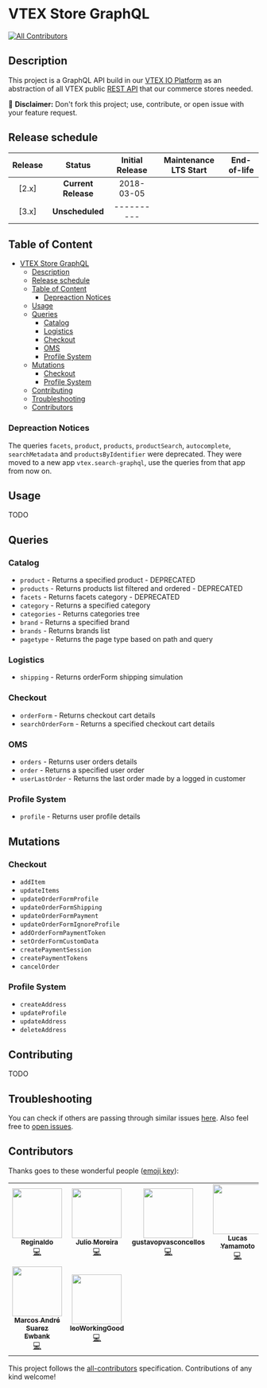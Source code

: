 # VTEX Store GraphQL

<!-- ALL-CONTRIBUTORS-BADGE:START - Do not remove or modify this section -->
[![All Contributors](https://img.shields.io/badge/all_contributors-9-orange.svg?style=flat-square)](#contributors-)
<!-- ALL-CONTRIBUTORS-BADGE:END -->

## Description

This project is a GraphQL API build in our [VTEX IO Platform](https://vtex.io/) as an abstraction of all VTEX public [REST API](https://help.vtex.com/developer-docs) that our commerce stores needed.

:loudspeaker: **Disclaimer:** Don't fork this project; use, contribute, or open issue with your feature request.

## Release schedule

| Release |       Status        | Initial Release | Maintenance LTS Start | End-of-life |
| :-----: | :-----------------: | :-------------: | :-------------------: | :---------: |
|  [2.x]  | **Current Release** |   2018-03-05    |                       |             |
|  [3.x]  |   **Unscheduled**   |   ----------    |                       |             |

## Table of Content

- [VTEX Store GraphQL](#vtex-store-graphql)
  - [Description](#description)
  - [Release schedule](#release-schedule)
  - [Table of Content](#table-of-content)
    - [Depreaction Notices](#depreaction-notices)
  - [Usage](#usage)
  - [Queries](#queries)
    - [Catalog](#catalog)
    - [Logistics](#logistics)
    - [Checkout](#checkout)
    - [OMS](#oms)
    - [Profile System](#profile-system)
  - [Mutations](#mutations)
    - [Checkout](#checkout-1)
    - [Profile System](#profile-system-1)
  - [Contributing](#contributing)
  - [Troubleshooting](#troubleshooting)
  - [Contributors](#contributors)

### Depreaction Notices

The queries `facets`, `product`, `products`, `productSearch`, `autocomplete`, `searchMetadata` and `productsByIdentifier` were deprecated. They were moved to a new app `vtex.search-graphql`, use the queries from that app from now on.

## Usage

TODO

## Queries

### Catalog

- `product` - Returns a specified product - DEPRECATED
- `products` - Returns products list filtered and ordered - DEPRECATED
- `facets` - Returns facets category - DEPRECATED
- `category` - Returns a specified category
- `categories` - Returns categories tree
- `brand` - Returns a specified brand
- `brands` - Returns brands list
- `pagetype` - Returns the page type based on path and query

### Logistics

- `shipping` - Returns orderForm shipping simulation

### Checkout

- `orderForm` - Returns checkout cart details
- `searchOrderForm` - Returns a specified checkout cart details

### OMS

- `orders` - Returns user orders details
- `order` - Returns a specified user order
- `userLastOrder` - Returns the last order made by a logged in customer

### Profile System

- `profile` - Returns user profile details

## Mutations

### Checkout

- `addItem`
- `updateItems`
- `updateOrderFormProfile`
- `updateOrderFormShipping`
- `updateOrderFormPayment`
- `updateOrderFormIgnoreProfile`
- `addOrderFormPaymentToken`
- `setOrderFormCustomData`
- `createPaymentSession`
- `createPaymentTokens`
- `cancelOrder`

### Profile System

- `createAddress`
- `updateProfile`
- `updateAddress`
- `deleteAddress`

## Contributing

TODO

## Troubleshooting

You can check if others are passing through similar issues [here](https://github.com/vtex-apps/store-graphql/issues). Also feel free to [open issues](https://github.com/vtex-apps/store-graphql/issues/new).

## Contributors

Thanks goes to these wonderful people ([emoji key](https://allcontributors.org/docs/en/emoji-key)):

<!-- ALL-CONTRIBUTORS-LIST:START - Do not remove or modify this section -->
<!-- prettier-ignore-start -->
<!-- markdownlint-disable -->
<table>
  <tr>
    <td align="center"><a href="https://github.com/regis-samurai"><img src="https://avatars0.githubusercontent.com/u/38638226?v=4" width="100px;" alt=""/><br /><sub><b>Reginaldo</b></sub></a><br /><a href="https://github.com/vtex-apps/store-graphql/commits?author=regis-samurai" title="Code">💻</a></td>
    <td align="center"><a href="https://github.com/juliomoreira"><img src="https://avatars2.githubusercontent.com/u/1207017?v=4" width="100px;" alt=""/><br /><sub><b>Julio Moreira</b></sub></a><br /><a href="https://github.com/vtex-apps/store-graphql/commits?author=juliomoreira" title="Code">💻</a></td>
    <td align="center"><a href="https://github.com/gustavopvasconcellos"><img src="https://avatars1.githubusercontent.com/u/49173685?v=4" width="100px;" alt=""/><br /><sub><b>gustavopvasconcellos</b></sub></a><br /><a href="https://github.com/vtex-apps/store-graphql/commits?author=gustavopvasconcellos" title="Code">💻</a></td>
    <td align="center"><a href="https://github.com/lucasayb"><img src="https://avatars2.githubusercontent.com/u/17356081?v=4" width="100px;" alt=""/><br /><sub><b>Lucas Yamamoto</b></sub></a><br /><a href="https://github.com/vtex-apps/store-graphql/commits?author=lucasayb" title="Code">💻</a></td>
    <td align="center"><a href="https://github.com/lucaspacheco-acct"><img src="https://avatars0.githubusercontent.com/u/59736416?v=4" width="100px;" alt=""/><br /><sub><b>Lucas Pacheco</b></sub></a><br /><a href="https://github.com/vtex-apps/store-graphql/commits?author=lucaspacheco-acct" title="Code">💻</a></td>
    <td align="center"><a href="https://github.com/BeatrizMiranda"><img src="https://avatars2.githubusercontent.com/u/28959326?v=4" width="100px;" alt=""/><br /><sub><b>Beatriz Miranda</b></sub></a><br /><a href="https://github.com/vtex-apps/store-graphql/commits?author=BeatrizMiranda" title="Code">💻</a></td>
    <td align="center"><a href="http://carafizi.com/"><img src="https://avatars3.githubusercontent.com/u/51974587?v=4" width="100px;" alt=""/><br /><sub><b>Gabriel Carafizi</b></sub></a><br /><a href="https://github.com/vtex-apps/store-graphql/commits?author=carafizi1" title="Code">💻</a></td>
  </tr>
  <tr>
    <td align="center"><a href="https://github.com/marcosewbank"><img src="https://avatars3.githubusercontent.com/u/27689698?v=4" width="100px;" alt=""/><br /><sub><b>Marcos André Suarez Ewbank</b></sub></a><br /><a href="https://github.com/vtex-apps/store-graphql/commits?author=marcosewbank" title="Code">💻</a></td>
    <td align="center"><a href="https://github.com/leoWorkingGood"><img src="https://avatars2.githubusercontent.com/u/51805410?v=4" width="100px;" alt=""/><br /><sub><b>leoWorkingGood</b></sub></a><br /><a href="https://github.com/vtex-apps/store-graphql/commits?author=leoWorkingGood" title="Code">💻</a></td>
  </tr>
</table>

<!-- markdownlint-enable -->
<!-- prettier-ignore-end -->
<!-- ALL-CONTRIBUTORS-LIST:END -->
This project follows the [all-contributors](https://github.com/all-contributors/all-contributors) specification. Contributions of any kind welcome!
